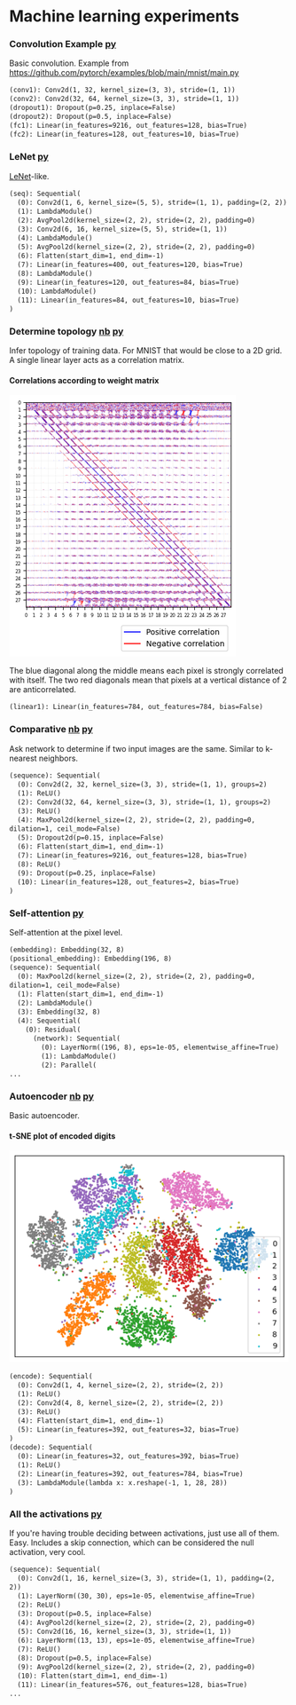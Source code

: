 
# Machine learning experiments

### Convolution Example  [py](_01_convolution_example.py)

Basic convolution.
Example from https://github.com/pytorch/examples/blob/main/mnist/main.py

```
(conv1): Conv2d(1, 32, kernel_size=(3, 3), stride=(1, 1))
(conv2): Conv2d(32, 64, kernel_size=(3, 3), stride=(1, 1))
(dropout1): Dropout(p=0.25, inplace=False)
(dropout2): Dropout(p=0.5, inplace=False)
(fc1): Linear(in_features=9216, out_features=128, bias=True)
(fc2): Linear(in_features=128, out_features=10, bias=True)
```

### LeNet  [py](_02_convolution_LeNet.py)

[LeNet](https://en.wikipedia.org/wiki/LeNet)-like.

```
(seq): Sequential(
  (0): Conv2d(1, 6, kernel_size=(5, 5), stride=(1, 1), padding=(2, 2))
  (1): LambdaModule()
  (2): AvgPool2d(kernel_size=(2, 2), stride=(2, 2), padding=0)
  (3): Conv2d(6, 16, kernel_size=(5, 5), stride=(1, 1))
  (4): LambdaModule()
  (5): AvgPool2d(kernel_size=(2, 2), stride=(2, 2), padding=0)
  (6): Flatten(start_dim=1, end_dim=-1)
  (7): Linear(in_features=400, out_features=120, bias=True)
  (8): LambdaModule()
  (9): Linear(in_features=120, out_features=84, bias=True)
  (10): LambdaModule()
  (11): Linear(in_features=84, out_features=10, bias=True)
)
```

### Determine topology [nb](_03_determine_topology.ipynb) [py](_03_determine_topology.py)

Infer topology of training data. For MNIST that would be close to a 2D grid.
A single linear layer acts as a correlation matrix.

#### Correlations according to weight matrix
![correlation plot](images/_03_determine_topology1.png)

The blue diagonal along the middle means each pixel is strongly correlated with itself. The two red diagonals mean that pixels at a vertical distance of 2 are anticorrelated.

```
(linear1): Linear(in_features=784, out_features=784, bias=False)
```

### Comparative [nb](_04_comparative.ipynb) [py](_04_comparative.py)

Ask network to determine if two input images are the same. Similar to k-nearest neighbors.

```
(sequence): Sequential(
  (0): Conv2d(2, 32, kernel_size=(3, 3), stride=(1, 1), groups=2)
  (1): ReLU()
  (2): Conv2d(32, 64, kernel_size=(3, 3), stride=(1, 1), groups=2)
  (3): ReLU()
  (4): MaxPool2d(kernel_size=(2, 2), stride=(2, 2), padding=0, dilation=1, ceil_mode=False)
  (5): Dropout2d(p=0.15, inplace=False)
  (6): Flatten(start_dim=1, end_dim=-1)
  (7): Linear(in_features=9216, out_features=128, bias=True)
  (8): ReLU()
  (9): Dropout(p=0.25, inplace=False)
  (10): Linear(in_features=128, out_features=2, bias=True)
)
```

### Self-attention  [py](_05_self_attention.py)

Self-attention at the pixel level.

```
(embedding): Embedding(32, 8)
(positional_embedding): Embedding(196, 8)
(sequence): Sequential(
  (0): MaxPool2d(kernel_size=(2, 2), stride=(2, 2), padding=0, dilation=1, ceil_mode=False)
  (1): Flatten(start_dim=1, end_dim=-1)
  (2): LambdaModule()
  (3): Embedding(32, 8)
  (4): Sequential(
    (0): Residual(
      (network): Sequential(
        (0): LayerNorm((196, 8), eps=1e-05, elementwise_affine=True)
        (1): LambdaModule()
        (2): Parallel(
...
```

### Autoencoder [nb](_06_autoencoder.ipynb) [py](_06_autoencoder.py)

Basic autoencoder.

#### t-SNE plot of encoded digits
![tSNE](images/_06_autoencoder1.png)

```
(encode): Sequential(
  (0): Conv2d(1, 4, kernel_size=(2, 2), stride=(2, 2))
  (1): ReLU()
  (2): Conv2d(4, 8, kernel_size=(2, 2), stride=(2, 2))
  (3): ReLU()
  (4): Flatten(start_dim=1, end_dim=-1)
  (5): Linear(in_features=392, out_features=32, bias=True)
)
(decode): Sequential(
  (0): Linear(in_features=32, out_features=392, bias=True)
  (1): ReLU()
  (2): Linear(in_features=392, out_features=784, bias=True)
  (3): LambdaModule(lambda x: x.reshape(-1, 1, 28, 28))
)
```

### All the activations  [py](_07_all_the_activations.py)

If you're having trouble deciding between activations, just use all of them. Easy.
Includes a skip connection, which can be considered the null activation, very cool.

```
(sequence): Sequential(
  (0): Conv2d(1, 16, kernel_size=(3, 3), stride=(1, 1), padding=(2, 2))
  (1): LayerNorm((30, 30), eps=1e-05, elementwise_affine=True)
  (2): ReLU()
  (3): Dropout(p=0.5, inplace=False)
  (4): AvgPool2d(kernel_size=(2, 2), stride=(2, 2), padding=0)
  (5): Conv2d(16, 16, kernel_size=(3, 3), stride=(1, 1))
  (6): LayerNorm((13, 13), eps=1e-05, elementwise_affine=True)
  (7): ReLU()
  (8): Dropout(p=0.5, inplace=False)
  (9): AvgPool2d(kernel_size=(2, 2), stride=(2, 2), padding=0)
  (10): Flatten(start_dim=1, end_dim=-1)
  (11): Linear(in_features=576, out_features=128, bias=True)
...
```
